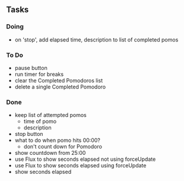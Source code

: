 ## Tasks

### Doing

- on 'stop', add elapsed time, description to list of completed pomos

### To Do

- pause button
- run timer for breaks
- clear the Completed Pomodoros list
- delete a single Completed Pomodoro

### Done

- keep list of attempted pomos
  - time of pomo
  - description
- stop button
- what to do when pomo hits 00:00?
  - don't count down for Pomodoro
- show countdown from 25:00
- use Flux to show seconds elapsed not using forceUpdate
- use Flux to show seconds elapsed using forceUpdate
- show seconds elapsed

